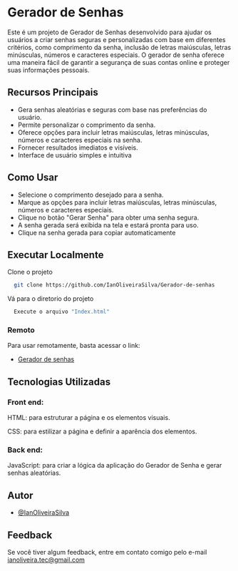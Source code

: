 
# Gerador de Senhas
Este é um projeto de Gerador de Senhas desenvolvido para ajudar os usuários a criar senhas seguras e personalizadas com base em diferentes critérios, como comprimento da senha, inclusão de letras maiúsculas, letras minúsculas, números e caracteres especiais. O gerador de senha oferece uma maneira fácil de garantir a segurança de suas contas online e proteger suas informações pessoais.

## Recursos Principais
- Gera senhas aleatórias e seguras com base nas preferências do usuário.
- Permite personalizar o comprimento da senha.
- Oferece opções para incluir letras maiúsculas, letras minúsculas, números e caracteres especiais na senha.
- Fornecer resultados imediatos e visíveis.
- Interface de usuário simples e intuitiva

## Como Usar
- Selecione o comprimento desejado para a senha.
- Marque as opções para incluir letras maiúsculas, letras minúsculas, números e caracteres especiais.
- Clique no botão "Gerar Senha" para obter uma senha segura.
- A senha gerada será exibida na tela e estará pronta para uso.
- Clique na senha gerada para copiar automaticamente

## Executar Localmente

Clone o projeto

```bash
  git clone https://github.com/IanOliveiraSilva/Gerador-de-senhas
```

Vá para o diretorio do projeto

```bash
  Execute o arquivo "Index.html"
```

### Remoto
Para usar remotamente, basta acessar o link:

  - [Gerador de senhas](https://github.com/IanOliveiraSilva)


## Tecnologias Utilizadas

### Front end: 
HTML: para estruturar a página e os elementos visuais.

CSS: para estilizar a página e definir a aparência dos elementos.
### Back end:
JavaScript: para criar a lógica da aplicação do Gerador de Senha e gerar senhas aleatórias.


## Autor

- [@IanOliveiraSilva](https://github.com/IanOliveiraSilva)


## Feedback

Se você tiver algum feedback, entre em contato comigo pelo e-mail ianoliveira.tec@gmail.com

